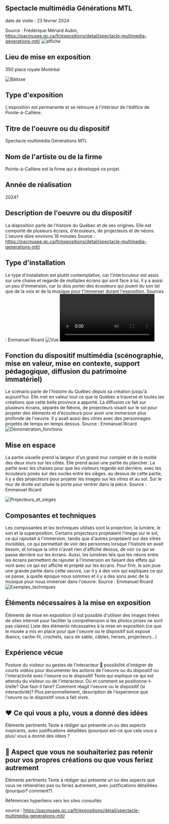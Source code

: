 ## **Spectacle multimédia Générations MTL**
date de visite : 23 février 2024

Source : Frédérique Ménard Aubin, https://pacmusee.qc.ca/fr/expositions/detail/spectacle-multimedia-generations-mtl/
![affiche](media/generationsmtl_affiche.jpg)


## Lieu de mise en exposition
350 place royale Montréal

![Bâtisse](media/batisse_devant.jpg)

## Type d'exposition
L'exposition est permanente et se retrouve à l'intérieur de l'édifice de Pointe-à-Callière.

## Titre de l'oeuvre ou du dispositif
Spectacle multimédia Générations MTL

## Nom de l'artiste ou de la firme
Pointe-à-Callière est la firme qui a développé ce projet.
## Année de réalisation
2024?

## Description de l'oeuvre ou du dispositif
La disposition parle de l'histoire du Québec et de ses origines. Elle est comporté de plusieurs écrans, d'écouteurs, de projecteurs et de néons. L'oeuvre dûre environs 18 minutes
Source : https://pacmusee.qc.ca/fr/expositions/detail/spectacle-multimedia-generations-mtl/

## Type d'installation
Le type d'installation est plutôt contemplative, car l'interlocuteur est assis sur une chaise et regarde de multiples écrans qui sont face à lui. Il y a aussi un peu d'immersion, car tu dois porter des écouteurs qui jouent du son tel que de la voix et de la musique pour t'immerser durant l'exposition.
Sources : Emmanuel Ricard
![Vue](media/vue-assis.jpg)
![Démonstration_exposition](media/demonstration_exposition.mp4)

## Fonction du dispositif multimédia (scénographie, mise en valeur, mise en contexte, support pédagogique, diffusion du patrimoine immatériel)
Le scénario parle de l'histoire du Québec depuis sa création jusqu'à aujourd'hui. Elle met en valeur tout ce que le Québec a traversé et toutes les créations que cette belle province a apporté. La diffusion ce fait sur plusieurs écrans, séparés de Néons, de projecteurs visant sur le sol pour projeter des éléments et d'écouteurs pour avoir une immersion plus profonde de l'oeuvre. Il y avait aussi des vitres avec des personnages projetés de temps en temps dessus.
Source : Emmanuel Ricard
![Démonstration_fonctions](media/demonstrations_fonctions.jpg)

## Mise en espace
La partie visuelle prend la largeur d'un grand mur complet et de la moitié des deux murs sur les côtés. Elle prend aussi une partie du plancher. La partie avec les chaises pour que les visiteurs regarde est derrière, avec les écouteurs posés sur des socles entre les sièges. au dessus de cette partie, il y a des projecteurs pour projeter les images sur les vitres et au sol. Sur le mur de droite est située la porte pour rentrer dans la pièce.
Source : Emmanuel Ricard

![Projecteurs_et_sièges](media/sieges_et_projecteurs.jpg)

## Composantes et techniques
Les composantes et les techniques utilisés sont la projection, la lumière, le son et la superposition. Certains projecteurs projetaient l'image sur le sol, ce qui rajoutait à l'immersion, tandis que d'autres projetaient sur des vitres invisibles, ce qui permettait de voir des personnes lorsque l'histoire en avait besoin, et lorsque la vitre n'avait rien d'affiché dessus, de voir ce qui se passe derrière sur les écrans. Aussi, les lumières tels que les néons entre les écrans permettent de rajouter à l'immersion en faisant des effets qui vont avec ce qui est affiché et projeté sur les écrans. Pour finir, le son joue une grande partie dans cette oeuvre, car il y a des voix qui expliques ce qui se passe, à quelle époque nous sommes et il y a des sons avec de la musique pour nous immerser dans l'oeuvre.
Source : Emmanuel Ricard
![Exemples_techniques](media/techniques.jpg)

## Éléments nécessaires à la mise en exposition
Éléments de mise en exposition (il est possible d'utiliser des images tirées de sites internet pour faciliter la compréhension si les photos prises ne sont pas claires)
Liste des éléments nécessaires à la mise en exposition (ce que le musée a mis en place pour que l'oeuvre ou le dispositif soit exposé (bancs, cache-fil, crochets, sacs de sable, câbles, herses, projecteurs...)

## Expérience vécue
Posture du visiteur ou gestes de l'interacteur 🎥 possibilité d'intégrer de courts vidéos pour documenter les actions de l'oeuvre ou du dispositif ou l'interactivité avec l'oeuvre ou le dispositif
Texte qui explique ce qui est attendu du visiteur ou de l'interacteur. Où et comment se positionne-t-il/elle? Que faut-il faire? Comment réagit l'oeuvre ou le dispositif (si interactivité)? Plus personnellement, description de l'expérience que l'oeuvre ou le dispositif vous a fait vivre.

## ❤️ Ce qui vous a plu, vous a donné des idées
Éléments pertinents
Texte à rédiger qui présente un ou des aspects inspirants, avec justifications détaillées (pourquoi est-ce que cela vous a plus/ vous a donné des idées ?

## 🤔 Aspect que vous ne souhaiteriez pas retenir pour vos propres créations ou que vous feriez autrement
Éléments pertinents
 	Texte à rédiger qui présente un ou des aspects que vous ne retiendriez pas ou feriez autrement, avec justifications détaillées (pourquoi? comment?)


  Références
  hyperliens vers les sites consultés

source : https://pacmusee.qc.ca/fr/expositions/detail/spectacle-multimedia-generations-mtl/
